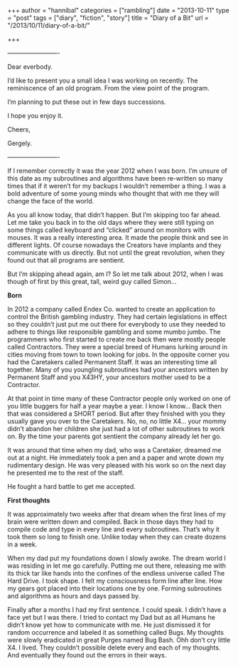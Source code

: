 +++
author = "hannibal"
categories = ["rambling"]
date = "2013-10-11"
type = "post"
tags = ["diary", "fiction", "story"]
title = "Diary of a Bit"
url = "/2013/10/11/diary-of-a-bit/"

+++

&#8212;&#8212;&#8212;&#8212;&#8212;&#8212;&#8212;&#8212;-
  
Dear everbody. 

I&#8217;d like to present you a small idea I was working on recently. The reminiscence of an old program. From the view point of the program.

I&#8217;m planning to put these out in few days successions. 

I hope you enjoy it. 

Cheers,
  
Gergely.
  
&#8212;&#8212;&#8212;&#8212;&#8212;&#8212;&#8212;&#8212;-

If I remember correctly it was the year 2012 when I was born. I&#8217;m unsure of this date as my subroutines and algorithms have been re-written so many times that if it weren&#8217;t for my backups I wouldn&#8217;t remember a thing. I was a bold adventure of some young minds who thought that with me they will change the face of the world.

As you all know today, that didn&#8217;t happen. But I&#8217;m skipping too far ahead. Let me take you back in to the old days where they were still typing on some things called keyboard and &#8220;clicked&#8221; around on monitors with mouses. It was a really interesting area. It made the people think and see in different lights. Of course nowadays the Creators have implants and they communicate with us directly. But not until the great revolution, when they found out that all programs are sentient.

But I&#8217;m skipping ahead again, am I? So let me talk about 2012, when I was though of first by this great, tall, weird guy called Simon&#8230;

**Born**

In 2012 a company called Endex Co. wanted to create an application to control the British gambling industry. They had certain legislations in effect so they couldn&#8217;t just put me out there for everybody to use they needed to adhere to things like responsible gambling and some mumbo jumbo. The programmers who first started to create me back then were mostly people called Contractors. They were a special breed of Humans lurking around in cities moving from town to town looking for jobs. In the opposite corner you had the Caretakers called Permanent Staff. It was an interesting time all together. Many of you youngling subroutines had your ancestors written by Permanent Staff and you X43HY, your ancestors mother used to be a Contractor. 

At that point in time many of these Contractor people only worked on one of you little buggers for half a year maybe a year. I know I know&#8230; Back then that was considered a SHORT period. But after they finished with you they usually gave you over to the Caretakers. No, no, no little X4&#8230; your mommy didn&#8217;t abandon her children she just had a lot of other subroutines to work on. By the time your parents got sentient the company already let her go.

It was around that time when my dad, who was a Caretaker, dreamed me out at a night. He immediately took a pen and a paper and wrote down my rudimentary design. He was very pleased with his work so on the next day he presented me to the rest of the staff. 

He fought a hard battle to get me accepted.

**First thoughts**

It was approximately two weeks after that dream when the first lines of my brain were written down and compiled. Back in those days they had to compile code and type in every line and every subroutines. That&#8217;s why it took them so long to finish one. Unlike today when they can create dozens in a week.

When my dad put my foundations down I slowly awoke. The dream world I was residing in let me go carefully. Putting me out there, releasing me with its thick tar like hands into the confines of the endless universe called The Hard Drive. I took shape. I felt my consciousness form line after line. How my gears got placed into their locations one by one. Forming subroutines and algorithms as hours and days passed by. 

Finally after a months I had my first sentence. I could speak. I didn&#8217;t have a face yet but I was there. I tried to contact my Dad but as all Humans he didn&#8217;t know yet how to communicate with me. He just dismissed it for random occurrence and labeled it as something called Bugs. My thoughts were slowly eradicated in great Purges named Bug Bash. Ohh don&#8217;t cry little X4. I lived. They couldn&#8217;t possible delete every and each of my thoughts. And eventually they found out the errors in their ways.